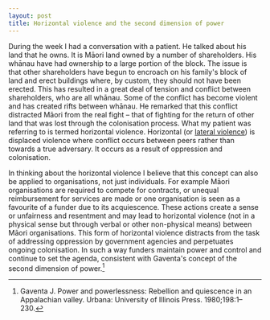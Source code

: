 ```yaml
---
layout: post
title: Horizontal violence and the second dimension of power
---
```

During the week I had a conversation with a patient. He talked about his land that he owns. It is Māori land owned by a number of shareholders. His whānau have had ownership to a large portion of the block. The issue is that other shareholders have begun to encroach on his family's block of land and erect buildings where, by custom, they should not have been erected. This has resulted in a great deal of tension and conflict between shareholders, who are all whānau. Some of the conflict has become violent and has created rifts between whānau. He remarked that this conflict distracted Māori from the real fight – that of fighting for the return of other land that was lost through the colonisation process. What my patient was referring to is termed horizontal violence. Horizontal (or [lateral violence](https://en.m.wikipedia.org/wiki/Lateral_violence)) is displaced violence where conflict occurs between peers rather than towards a true adversary. It occurs as a result of oppression and colonisation. 

In thinking about the horizontal violence I believe that this concept can also be applied to organisations, not just individuals. For example Māori organisations are required to compete for contracts, or unequal reimbursement for services are made or one organisation is seen as a favourite of a funder due to its acquiescence. These actions create a sense or unfairness and resentment and may lead to horizontal violence (not in a physical sense but through verbal or other non-physical means) between Māori organisations. This form of horizontal violence distracts from the task of addressing oppression by government agencies and perpetuates ongoing colonisation. In such a way funders maintain power and control and continue to set the agenda, consistent with Gaventa's concept of the second dimension of power.[^1]

[^1]: Gaventa J. Power and powerlessness: Rebellion and quiescence in an Appalachian valley. Urbana: University of Illinois Press. 1980;198:1–230. 